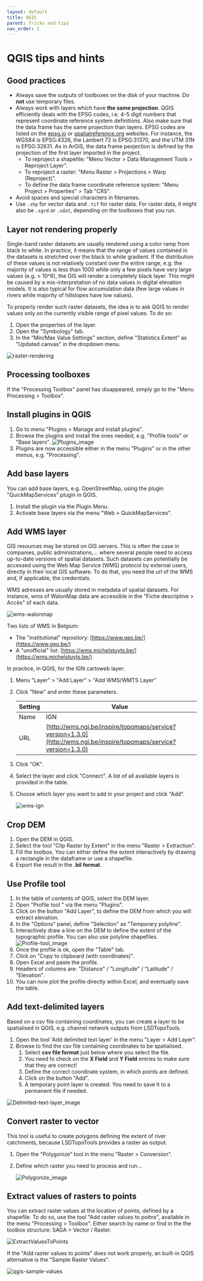 ```yaml
---
layout: default
title: QGIS
parent: Tricks and tips
nav_order: 1
---
```


# QGIS tips and hints

## Good practices

- Always save the outputs of toolboxes on the disk of your machine. Do **not** use temporary files.
- Always work with layers which have **the same projection**. QGIS efficiently deals with the EPSG codes, i.e. 4-5 digit numbers that represent coordinate reference system definitions. Also make sure that the data frame has the same projection than layers. EPSG codes are listed on the [epsg.io](https://epsg.io/) or [spatialreference.org](https://spatialreference.org/ref/epsg/) websites. For instance, the WGS84 is EPSG:4326, the Lambert 72 is EPSG:31370, and the UTM 31N is EPSG:32631. As in ArGIS, the data frame peojection is defined by the projection of the first layer imported in the project.
  - To reproject a shapefile: "Menu Vector > Data Management Tools > Reproject Layer".
  - To reproject a raster: "Menu Raster > Projections > Warp (Reproject)".
  - To define the data frame coordinate reference system: "Menu Project > Properties" > Tab "CRS".
- Avoid spaces and special characters in filenames.
- Use `.shp` for vector data and `.tif` for raster data. For raster data, it might also be `.sgrd` or `.sdat`, depending on the toolboxes that you run.

## Layer not rendering properly

Single-band raster datasets are usually rendered using a color ramp from black to white. In practice, it means that the range of values contained in the datasets is stretched over the black to white gradient. If the distribution of these values is not relatively constant over the entire range, e.g. the majority of values is less than 1000 while only a few pixels have very large values (e.g. > 10^6), the GIS will render a completely black layer. This might be caused by a mis-interpretation of no data values in digital elevation models. It is also typical for flow accumulation data (few large values in rivers while majority of hillslopes have low values).

To properly render such raster datasets, the idea is to ask QGIS to render values only on the currently visible range of pixel values. To do so:

1. Open the properties of the layer.
2. Open the "Symbology" tab.
3. In the "Min/Max Value Settings" section, define "Statistics Extent" as "Updated canvas" in the dropdown menu.

![raster-rendering](imgs/qgis-stretch-values.png)

## Processing toolboxes

If the "Processing Toolbox" panel has disappeared, simply go to the "Menu Processing > Toolbox".

## Install plugins in QGIS

1. Go to menu "Plugins > Manage and install plugins".
2. Browse the plugins and install the ones needed, e.g. "Profile tools" or "Base layers".
    ![Plugins_image](imgs/Plugins.png)
3. Plugins are now accessible either in the menu "Plugins" or in the other menus, e.g. "Processing".

## Add base layers

You can add base layers, e.g. OpenStreetMap, using the plugin "QuickMapServices" plugin in QGIS.

1. Install the plugin via the Plugin Menu.
2. Activate base layers via the menu "Web > QuickMapServices".

## Add WMS layer

GIS resources may be stored on GIS servers. This is often the case in companies, public administrations,... where several people need to access up-to-date versions of spatial datasets. Such datasets can potentially be accessed using the Web Map Service (WMS) protocol by external users, directly in their local GIS software. To do that, you need the url of the WMS and, if applicable, the credentials.  

WMS adresses are usually stored in metadata of spatial datasets. For instance, wms of WalonMap data are accessible in the "Fiche descriptive > Accès" of each data.

![wms-walonmap](imgs/wms-walonmap.png)

Two lists of WMS in Belgium:

- The "institutional" repository: [https://www.geo.be/](https://www.geo.be/)
- A "unofficial" list: [https://wms.michelstuyts.be/](https://wms.michelstuyts.be/)

In practice, in QGIS, for the IGN cartoweb layer:

1. Menu "Layer" > "Add Layer" > "Add WMS/WMTS Layer"
2. Click "New" and enter these parameters.

    | Setting | Value                                                    |
    | ------- | -------------------------------------------------------- |
    | Name    | IGN                                                      |
    | URL     | [http://wms.ngi.be/inspire/topomaps/service?version=1.3.0](http://wms.ngi.be/inspire/topomaps/service?version=1.3.0) |

3. Click "OK".
4. Select the layer and click "Connect". A list of all available layers is provided in the table.
5. Choose which layer you want to add in your project and click "Add".

    ![wms-ign](imgs/wms-ign.png)

## Crop DEM

1. Open the DEM in QGIS.
2. Select the tool "Clip Raster by Extent" in the menu "Raster > Extraction".
3. Fill the toolbox. You can either define the extent interactively by drawing a rectangle in the dataframe or use a shapefile.
4. Export the result in the **.bil format**.

## Use Profile tool

1. In the table of contents of QGIS, select the DEM layer.
2. Open "Profile tool " via the menu "Plugins".
3. Click on the button "Add Layer", to define the DEM from which you will extract elevation.
4. In the "Options" panel, define "Selection" as "Temporary polyline".
5. Interactively draw a line on the DEM to define the extent of the topographic profile. You can also use polyline shapefiles.
    ![Profile-tool_image](imgs/Profile-tool.png)
6. Once the profile is ok, open the "Table" tab.
7. Click on "Copy to clipboard (with coordinates)".
8. Open Excel and paste the profile.
9. Headers of columns are: "Distance" / "Longitude" / "Latitude" / "Elevation".
10. You can now plot the profile directly within Excel, and eventually save the table.

## Add text-delimited layers

Based on a csv file containing coordinates, you can create a layer to be spatialised in QGIS, e.g. channel network outputs from LSDTopoTools.

1. Open the tool 'Add delimited text layer' in the menu "Layer > Add Layer".
2. Browse to find the csv file containing coordinates to be spatialised.
   1. Select **csv file format** just below where you select the file.
   2. You need to check on the **X Field** and **Y Field** entries to make sure that they are correct!
   3. Define the correct coordinate system, in which points are defined.
   4. Click on the button "Add".
   5. A temporary point layer is created. You need to save it to a permanent file if needed.

![Delimited-text-layer_image](imgs/Text-delimited-layer.png)

## Convert raster to vector

This tool is useful to create polygons defining the extent of river catchments, because LSDTopoTools provides a raster as output.
1. Open the "Polygonize" tool in the menu "Raster > Conversion".
2. Define which raster you need to process and run...

    ![Polygonize_image](imgs/Polygonize.png)

## Extract values of rasters to points

You can extract raster values at the location of points, defined by a shapefile. To do so, use the tool "Add raster values to poitns", available in the menu "Processing > Toolbox". Either search by name or find in the the toolbox structure: SAGA > Vector / Raster.

![ExtractValuesToPoints](imgs/ExtractValuesPoints.png)

If the "Add raster values to points" does not work properly, an built-in QGIS alternative is the "Sample Raster Values".

![qgis-sample-values](imgs/qgis-sample-values.png)
